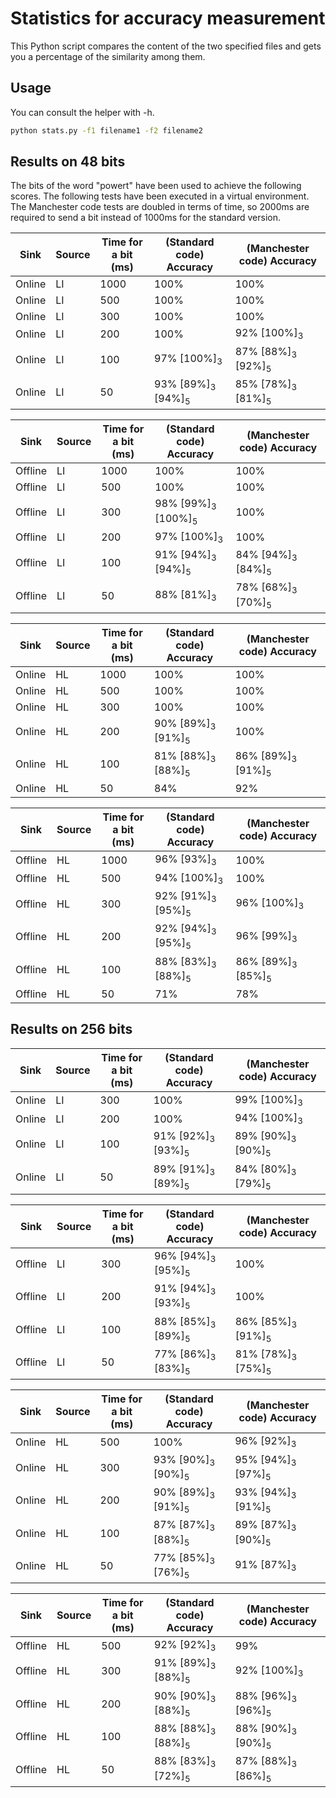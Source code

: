 # Statistics for accuracy measurement

This Python script compares the content of the two specified files and gets you a percentage of the similarity among them.

## Usage

You can consult the helper with -h. 
```bash
python stats.py -f1 filename1 -f2 filename2
```

## Results on 48 bits

The bits of the word "powert" have been used to achieve the following scores.
The following tests have been executed in a virtual environment. The Manchester code tests are doubled in terms of time, so 2000ms are required to send a bit instead of 1000ms for the standard version.

|Sink|Source|Time for a bit (ms)|(Standard code) Accuracy|(Manchester code) Accuracy|
|--|--|--|--|--|
|Online|LI|1000|100%|100%|
|Online|LI|500|100%|100%|
|Online|LI|300|100%|100%|
|Online|LI|200|100%|92% [100%]<sub>3</sub>|
|Online|LI|100|97% [100%]<sub>3</sub>|87% [88%]<sub>3</sub> [92%]<sub>5</sub>|
|Online|LI|50|93% [89%]<sub>3</sub> [94%]<sub>5</sub>|85% [78%]<sub>3</sub> [81%]<sub>5</sub>|

|Sink|Source|Time for a bit (ms)|(Standard code) Accuracy|(Manchester code) Accuracy|
|--|--|--|--|--|
|Offline|LI|1000|100%|100%|
|Offline|LI|500|100%|100%|
|Offline|LI|300|98% [99%]<sub>3</sub> [100%]<sub>5</sub>|100%|
|Offline|LI|200|97% [100%]<sub>3</sub>|100%|
|Offline|LI|100|91% [94%]<sub>3</sub> [94%]<sub>5</sub>|84% [94%]<sub>3</sub> [84%]<sub>5</sub>|
|Offline|LI|50|88% [81%]<sub>3</sub>|78% [68%]<sub>3</sub> [70%]<sub>5</sub>|

|Sink|Source|Time for a bit (ms)|(Standard code) Accuracy|(Manchester code) Accuracy|
|--|--|--|--|--|
|Online|HL|1000|100%|100%|
|Online|HL|500|100%|100%|
|Online|HL|300|100%|100%|
|Online|HL|200|90% [89%]<sub>3</sub> [91%]<sub>5</sub>|100%|
|Online|HL|100|81% [88%]<sub>3</sub> [88%]<sub>5</sub>|86% [89%]<sub>3</sub> [91%]<sub>5</sub>|
|Online|HL|50|84%|92%|

|Sink|Source|Time for a bit (ms)|(Standard code) Accuracy|(Manchester code) Accuracy|
|--|--|--|--|--|
|Offline|HL|1000|96% [93%]<sub>3</sub>|100%|
|Offline|HL|500|94% [100%]<sub>3</sub>|100%|
|Offline|HL|300|92% [91%]<sub>3</sub> [95%]<sub>5</sub>|96% [100%]<sub>3</sub>|
|Offline|HL|200|92% [94%]<sub>3</sub> [95%]<sub>5</sub>|96% [99%]<sub>3</sub>|
|Offline|HL|100|88% [83%]<sub>3</sub> [88%]<sub>5</sub>|86% [89%]<sub>3</sub> [85%]<sub>5</sub>|
|Offline|HL|50|71%|78%|

## Results on 256 bits

|Sink|Source|Time for a bit (ms)|(Standard code) Accuracy|(Manchester code) Accuracy|
|--|--|--|--|--|
|Online|LI|300|100%|99% [100%]<sub>3</sub>|
|Online|LI|200|100%|94% [100%]<sub>3</sub>|
|Online|LI|100|91% [92%]<sub>3</sub> [93%]<sub>5</sub>|89% [90%]<sub>3</sub> [90%]<sub>5</sub>|
|Online|LI|50|89% [91%]<sub>3</sub> [89%]<sub>5</sub>|84% [80%]<sub>3</sub> [79%]<sub>5</sub>|

|Sink|Source|Time for a bit (ms)|(Standard code) Accuracy|(Manchester code) Accuracy|
|--|--|--|--|--|
|Offline|LI|300|96% [94%]<sub>3</sub> [95%]<sub>5</sub>|100%|
|Offline|LI|200|91% [94%]<sub>3</sub> [93%]<sub>5</sub>|100%|
|Offline|LI|100|88% [85%]<sub>3</sub> [89%]<sub>5</sub>|86% [85%]<sub>3</sub> [91%]<sub>5</sub>|
|Offline|LI|50|77% [86%]<sub>3</sub> [83%]<sub>5</sub>|81% [78%]<sub>3</sub> [75%]<sub>5</sub>|

|Sink|Source|Time for a bit (ms)|(Standard code) Accuracy|(Manchester code) Accuracy|
|--|--|--|--|--|
|Online|HL|500|100%|96% [92%]<sub>3</sub>|
|Online|HL|300|93% [90%]<sub>3</sub> [90%]<sub>5</sub>|95% [94%]<sub>3</sub> [97%]<sub>5</sub>|
|Online|HL|200|90% [89%]<sub>3</sub> [91%]<sub>5</sub>|93% [94%]<sub>3</sub> [91%]<sub>5</sub>|
|Online|HL|100|87% [87%]<sub>3</sub> [88%]<sub>5</sub>|89% [87%]<sub>3</sub> [90%]<sub>5</sub>|
|Online|HL|50|77% [85%]<sub>3</sub> [76%]<sub>5</sub>|91% [87%]<sub>3</sub>|

|Sink|Source|Time for a bit (ms)|(Standard code) Accuracy|(Manchester code) Accuracy|
|--|--|--|--|--|
|Offline|HL|500|92% [92%]<sub>3</sub> |99%|
|Offline|HL|300|91% [89%]<sub>3</sub> [88%]<sub>5</sub>|92% [100%]<sub>3</sub>|
|Offline|HL|200|90% [90%]<sub>3</sub> [88%]<sub>5</sub>|88% [96%]<sub>3</sub> [96%]<sub>5</sub>|
|Offline|HL|100|88% [88%]<sub>3</sub> [88%]<sub>5</sub>|88% [90%]<sub>3</sub> [90%]<sub>5</sub>|
|Offline|HL|50|88% [83%]<sub>3</sub> [72%]<sub>5</sub>|87% [88%]<sub>3</sub> [86%]<sub>5</sub>|